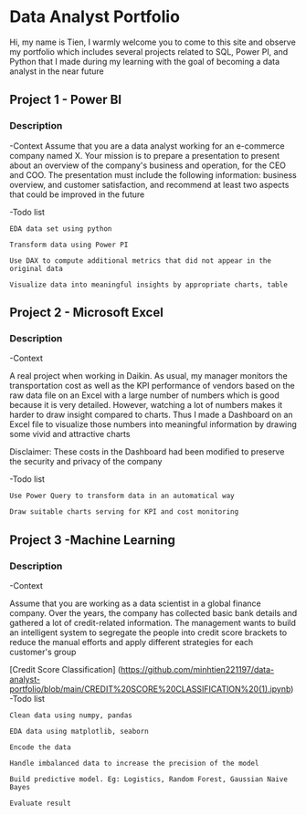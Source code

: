 # Data Analyst Portfolio
Hi, my name is Tien, I warmly welcome you to come to this site and observe my portfolio which includes several projects  related to SQL, Power PI, and Python that I made during my learning with the goal of becoming a data analyst in the near future 

## Project 1 - Power BI
### Description

-Context
Assume that you are a data analyst working for an e-commerce company named X. Your mission is to prepare a presentation to present about an overview of the company's business and operation, for the CEO and COO. The presentation must include the following  information:  business overview, and customer satisfaction, and recommend at least two  aspects that could be improved in the future

-Todo list

    EDA data set using python
  
    Transform data using Power PI
  
    Use DAX to compute additional metrics that did not appear in the original data
  
    Visualize data into meaningful insights by appropriate charts, table

## Project 2 - Microsoft Excel
### Description
-Context

A real project when working in Daikin. As usual, my manager monitors the transportation cost as well as the KPI performance of vendors based on the raw data file     on an Excel with a  large number of numbers which is good because it is very detailed. However, watching a lot of numbers makes it harder to draw insight   compared to charts. Thus I made a Dashboard on an Excel file to visualize those numbers into meaningful information by drawing some vivid and attractive charts

Disclaimer: These costs in the Dashboard had been modified to preserve  the security and privacy of the company

-Todo list

    Use Power Query to transform data in an automatical way

    Draw suitable charts serving for KPI and cost monitoring


## Project 3 -Machine Learning
### Description
-Context

Assume that you are working as a data scientist in a global finance company. Over the years, the company has collected basic bank details and gathered a lot of credit-related information. The management wants to build an intelligent system to segregate the people into credit score brackets to reduce the manual efforts and apply different strategies for each customer's group

[Credit Score Classification] (https://github.com/minhtien221197/data-analyst-portfolio/blob/main/CREDIT%20SCORE%20CLASSIFICATION%20(1).ipynb)
-Todo list

    Clean data using numpy, pandas

    EDA data using matplotlib, seaborn

    Encode the data

    Handle imbalanced data to increase the precision of the model

    Build predictive model. Eg: Logistics, Random Forest, Gaussian Naive Bayes

    Evaluate result

